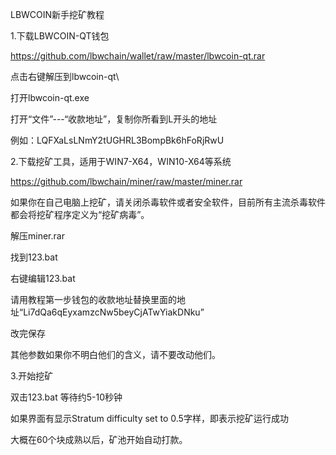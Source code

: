 LBWCOIN新手挖矿教程

1.下载LBWCOIN-QT钱包

https://github.com/lbwchain/wallet/raw/master/lbwcoin-qt.rar

点击右键解压到lbwcoin-qt\

打开lbwcoin-qt.exe 

打开“文件”---“收款地址”，复制你所看到L开头的地址

例如：LQFXaLsLNmY2tUGHRL3BompBk6hFoRjRwU


2.下载挖矿工具，适用于WIN7-X64，WIN10-X64等系统

https://github.com/lbwchain/miner/raw/master/miner.rar

如果你在自己电脑上挖矿，请关闭杀毒软件或者安全软件，目前所有主流杀毒软件都会将挖矿程序定义为“挖矿病毒”。

解压miner.rar

找到123.bat

右键编辑123.bat

请用教程第一步钱包的收款地址替换里面的地址“Li7dQa6qEyxamzcNw5beyCjATwYiakDNku”

改完保存

其他参数如果你不明白他们的含义，请不要改动他们。


3.开始挖矿

双击123.bat 等待约5-10秒钟

如果界面有显示Stratum difficulty set to 0.5字样，即表示挖矿运行成功

大概在60个块成熟以后，矿池开始自动打款。

